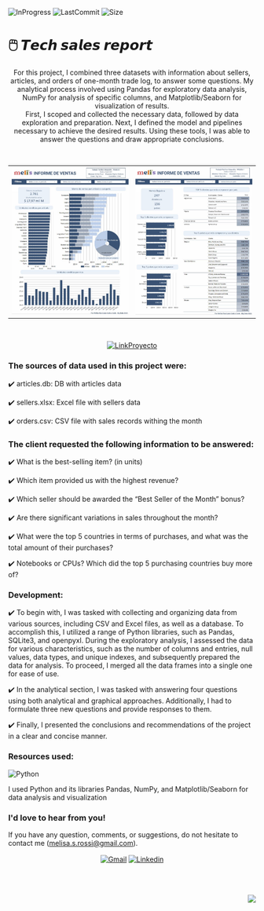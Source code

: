 ![InProgress](https://img.shields.io/badge/Status-completed-A7FC00?style=flat-square)
![LastCommit](https://img.shields.io/github/last-commit/melirossi/tech-sales-report?color=FC00A7&label=Last%20commit&style=flat-square)
![Size](https://img.shields.io/github/repo-size/melirossi/tech-sales-report?color=00A7FC&label=Repo%20size&style=flat-square)

# 🖱️ 𝙏𝙚𝙘𝙝 𝙨𝙖𝙡𝙚𝙨 𝙧𝙚𝙥𝙤𝙧𝙩

<p align="center">
For this project, I combined three datasets with information about sellers, articles, and orders of one-month trade log, to answer some questions. My analytical process involved using Pandas for exploratory data analysis, NumPy for analysis of specific columns, and Matplotlib/Seaborn for visualization of results. 
<br>
First, I scoped and collected the necessary data, followed by data exploration and preparation. Next, I defined the model and pipelines necessary to achieve the desired results. Using these tools, I was able to answer the questions and draw appropriate conclusions.
</p>
<br>
<table align="center">
  <tr>
    <td><img src="https://github.com/melirossi/fashion-sales-report/blob/master/Dashboard%20a.JPG" alt="dashboard" width="300"></td>
    <td><img src="https://github.com/melirossi/fashion-sales-report/blob/master/Dashboard%20b.JPG" alt="dashboard" width="300"></td>
  </tr>
</table>
<br>
<p align="center">
<a href="https://deepnote.com/@melisa/TP-Final-Melisa-Rossi-ba95f8d2-7267-49c4-97f7-c70b16079419" target="blank"><img align="center" src="https://img.shields.io/badge/Link_to_report-FC7800?style=for-the-badge" alt="LinkProyecto"/></a>
</p>

### The sources of data used in this project were:

✔️ articles.db: DB with articles data

✔️ sellers.xlsx: Excel file with sellers data

✔️ orders.csv: CSV file with sales records withing the month

### The client requested the following information to be answered:

✔️ What is the best-selling item? (in units)

✔️ Which item provided us with the highest revenue?

✔️ Which seller should be awarded the “Best Seller of the Month” bonus?

✔️ Are there significant variations in sales throughout the month?

✔️ What were the top 5 countries in terms of purchases, and what was the total amount of their purchases?

✔️ Notebooks or CPUs? Which did the top 5 purchasing countries buy more of?

### Development:

✔️ To begin with, I was tasked with collecting and organizing data from various sources, including CSV and Excel files, as well as a database. To accomplish this, I utilized a range of Python libraries, such as Pandas, SQLite3, and openpyxl. During the exploratory analysis, I assessed the data for various characteristics, such as the number of columns and entries, null values, data types, and unique indexes, and subsequently prepared the data for analysis. To proceed, I merged all the data frames into a single one for ease of use.

✔️ In the analytical section, I was tasked with answering four questions using both analytical and graphical approaches. Additionally, I had to formulate three new questions and provide responses to them.

✔️ Finally, I presented the conclusions and recommendations of the project in a clear and concise manner.

### Resources used:

![Python](https://img.shields.io/badge/python-3670A0?style=for-the-badge&logo=python&logoColor=ffdd54) 

I used Python and its libraries Pandas, NumPy, and Matplotlib/Seaborn for data analysis and visualization

### I'd love to hear from you!

If you have any question, comments, or suggestions, do not hesitate to contact me (melisa.s.rossi@gmail.com). 

<p align="center">
<a href="mailto:melisa.s.rossi@gmail.com" target="blank"><img align="center" src="https://img.shields.io/badge/Gmail-D14836?style=for-the-badge&logo=gmail&logoColor=AAE2FC&color=9C9C9C" alt="Gmail"/></a>
<a href="https://www.linkedin.com/in/melisasrossi/" target="blank"><img align="center" src="https://img.shields.io/badge/linkedin-0A66C2?style=for-the-badge&logo=linkedin&logoColor=AAE2FC&color=9C9C9C" alt="Linkedin"/></a>
</p>
<br>
<br>
<p align="right">
<a><img align="center" src="https://img.shields.io/badge/MADE_WITH_L♡VE_BY_MEL-AAE2FC?style=for-the-badge&logo=appveyor.svg"></a>
</p>
